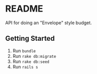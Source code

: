# README

API for doing an "Envelope" style budget.

## Getting Started

1. Run `bundle`
2. Run `rake db:migrate`
3. Run `rake db:seed`
4. Run `rails s`